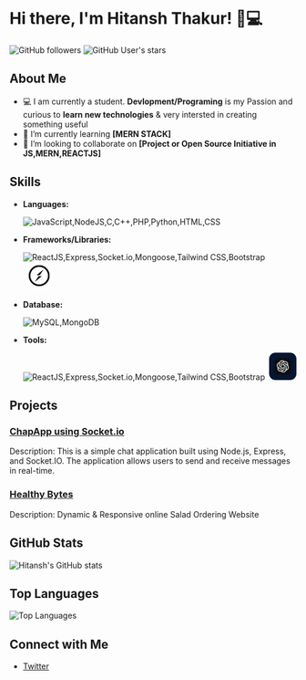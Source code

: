 # Hi there, I'm Hitansh Thakur! 👋💻

![GitHub followers](https://img.shields.io/github/followers/Hitansh-Thakur?label=Follow&style=social) ![GitHub User's stars](https://img.shields.io/github/stars/Hitansh-Thakur?affiliations=OWNER&style=social)

## About Me

-   💻 I am currently a student. **Devlopment/Programing** is my Passion and curious to **learn new technologies** & very intersted in creating something useful
-   🌱 I’m currently learning **[MERN STACK]**
-   👯 I’m looking to collaborate on **[Project or Open Source Initiative in JS,MERN,REACTJS]**

## Skills

-   **Languages:**

    ![JavaScript,NodeJS,C,C++,PHP,Python,HTML,CSS](https://skillicons.dev/icons?i=js,nodejs,c,cpp,php,python,html,css)

-   **Frameworks/Libraries:**

    ![ReactJS,Express,Socket.io,Mongoose,Tailwind CSS,Bootstrap](https://skillicons.dev/icons?i=react,express,tailwind,bootstrap)
    <img src="./socketiologo.svg" style='background: white;border-radius:.7rem;padding:.35rem;margin-left:.2rem;' alt="drawing" width="38"/>

-   **Database:**

    ![MySQL,MongoDB](https://skillicons.dev/icons?i=mysql,mongo)

-   **Tools:**

    ![ReactJS,Express,Socket.io,Mongoose,Tailwind CSS,Bootstrap](https://skillicons.dev/icons?i=git,github,vscode,postman,figma)
    <img src="./chatgptlogo.png" style='background: white;border-radius:.7rem;margin-left:.2rem;' alt="drawing" width="48"/>

## Projects

### [ChapApp using Socket.io](https://github.com/Hitansh-Thakur/WebSockets---chatApp)

Description: This is a simple chat application built using Node.js, Express, and Socket.IO. The application allows users to send and receive messages in real-time.

### [Healthy Bytes](https://github.com/Hitansh-Thakur/HealthyBytes)

Description: Dynamic & Responsive online Salad Ordering Website

## GitHub Stats

![Hitansh's GitHub stats](https://github-readme-stats.vercel.app/api?username=Hitansh-Thakur&show_icons=true&theme=radical)

## Top Languages

![Top Languages](https://github-readme-stats.vercel.app/api/top-langs/?username=Hitansh-Thakur&layout=compact&theme=radical)

## Connect with Me


-   [Twitter](https://twitter.com/your-profile)

